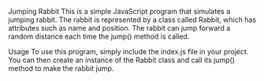 Jumping Rabbit
This is a simple JavaScript program that simulates a jumping rabbit. The rabbit is represented by a class called Rabbit, which has attributes such as name and position. The rabbit can jump forward a random distance each time the jump() method is called.

Usage
To use this program, simply include the index.js file in your project. You can then create an instance of the Rabbit class and call its jump() method to make the rabbit jump.